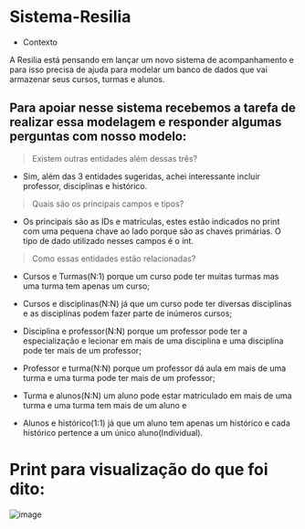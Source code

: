 # Sistema-Resilia
* Contexto

A Resilia está pensando em lançar um novo sistema de
acompanhamento e para isso precisa de ajuda para modelar um
banco de dados que vai armazenar seus cursos, turmas e alunos.

## Para apoiar nesse sistema recebemos a tarefa de realizar essa modelagem e responder algumas perguntas com nosso modelo:
> Existem outras entidades além dessas três?
* Sim, além das 3 entidades sugeridas, achei interessante incluir professor, disciplinas e histórico.


> Quais são os principais campos e tipos?
* Os principais são as IDs e matrículas, estes estão indicados no print com uma pequena chave ao lado porque são as chaves primárias. O tipo de dado utilizado nesses campos é o int.

> Como essas entidades estão relacionadas?
* Cursos e Turmas(N:1) porque um curso pode ter muitas turmas mas uma turma tem apenas um curso;

* Cursos e disciplinas(N:N) já que um curso pode ter diversas disciplinas e as disciplinas podem fazer parte de inúmeros cursos;

* Disciplina e professor(N:N) porque um professor pode ter a especialização e lecionar em mais de uma disciplina e uma disciplina pode ter mais de um professor;

* Professor e turma(N:N) porque um professor dá aula em mais de uma turma e uma turma pode ter mais de um professor;

* Turma e alunos(N:N) um aluno pode estar matriculado em mais de uma turma e uma turma tem mais de um aluno e

* Alunos e histórico(1:1) já que um aluno tem apenas um histórico e cada histórico pertence a um único aluno(Individual).



# Print para visualização do que foi dito:

![image](https://user-images.githubusercontent.com/89803121/213309480-be3a7e97-ce2a-4599-a124-b8d44d0c8b8c.png)

